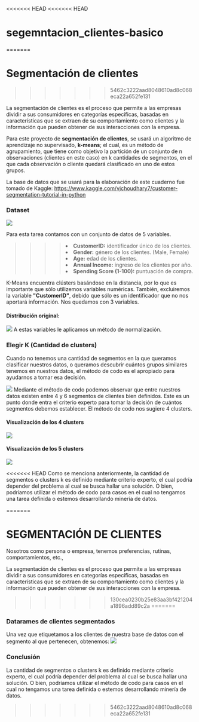 <<<<<<< HEAD
<<<<<<< HEAD
# segemntacion_clientes-basico

=======
# Segmentación de clientes
>>>>>>> 5462c3222aad8048610ad8c068eca22a652fe131

La segmentación de clientes es el proceso que permite a las empresas dividir a sus consumidores en categorías específicas, basadas en características que se extraen de su comportamiento como clientes y la información que pueden obtener de sus interacciones con la empresa.

Para este proyecto de <b>segmentación de clientes</b>, se usará un algoritmo de aprendizaje no supervisado, <b>k-means</b>; el cual, es un método de agrupamiento, que tiene como objetivo la partición de un conjunto de n observaciones (clientes en este caso) en k cantidades de segmentos, en el que cada observación o cliente quedará clasificado en uno de estos grupos. 

La base de datos que se usará para la elaboración de este cuaderno fue tomado de Kaggle: 
https://www.kaggle.com/vjchoudhary7/customer-segmentation-tutorial-in-python

### Dataset
<img src="https://github.com/PabloJRW/segmentacion_de_clientes/blob/main/img/data.png"/>

Para esta tarea contamos con un conjunto de datos de 5 variables.
>>>><li> <b>CustomerID:</b> identificador único de los clientes.
>>>><li> <b>Gender:</b> género de los clientes. (Male, Female)
>>>><li> <b>Age:</b> edad de los clientes.
>>>><li> <b>Annual Income:</b> ingreso de los clientes por año.
>>>><li> <b>Spending Score (1-100):</b> puntuación de compra. 
    
K-Means encuentra clústers basándose en la distancia, por lo que es importante que sólo utilizemos variables numéricas. También, excluiremos la variable <b>"CustomerID"</b>, debido que sólo es un identificador que no nos aportará información. Nos quedamos con 3 variables.
#### Distribución original:
<img src="https://github.com/PabloJRW/segmentacion_de_clientes/blob/main/img/distributions.png"/>
A estas variables le aplicamos un método de normalización. 
    
### Elegir K (Cantidad de clusters)
Cuando no tenemos una cantidad de segmentos en la que queramos clasificar nuestros datos, o queramos descubrir cuántos grupos similares tenemos en nuestros datos, el método de codo es el apropiado para ayudarnos a tomar esa decisión.
    
<img src="https://github.com/PabloJRW/segmentacion_de_clientes/blob/main/img/elbow_viz.png"/>
Mediante el método de codo podemos observar que entre nuestros datos existen entre 4 y 6 segmentos de clientes bien definidos. Este es un punto donde entra el criterio experto para tomar la decisión de cuántos segmentos debemos establecer. El método de codo nos sugiere 4 clusters.
    
#### Visualización de los 4 clusters
<img src="https://github.com/PabloJRW/segmentacion_de_clientes/blob/main/img/cluster_4k.png"/>

#### Visualización de los 5 clusters
<img src="https://github.com/PabloJRW/segmentacion_de_clientes/blob/main/img/cluster_5k.png"/>    
    
<<<<<<< HEAD
Como se menciona anteriormente, la cantidad de segmentos o clusters k es definido mediante criterio experto, el cual podría depender del problema al cual se busca hallar una solución. O bien, podríamos utilizar el método de codo para casos en el cual no tengamos una tarea definida o estemos desarrollando minería de datos.
 
=======
# SEGMENTACIÓN DE CLIENTES

Nosotros como persona o empresa, tenemos preferencias, rutinas, comportamientos, etc.,  

La segmentación de clientes es el proceso que permite a las empresas dividir a sus consumidores en categorías específicas, basadas en características que se extraen de su comportamiento como clientes y la información que pueden obtener de sus interacciones con la empresa.
>>>>>>> 130cea0230b25e83aa3bf421204a1896add89c2a
=======
### Datarames de clientes segmentados
Una vez que etiquetamos a los clientes de nuestra base de datos con el segmento al que pertenecen, obtenemos:
<img src="https://github.com/PabloJRW/segmentacion_de_clientes/blob/main/img/clientes_segmentados.png"/>

### Conclusión
La cantidad de segmentos o clusters k es definido mediante criterio experto, el cual podría depender del problema al cual se busca hallar una solución. O bien, podríamos utilizar el método de codo para casos en el cual no tengamos una tarea definida o estemos desarrollando minería de datos.
 
>>>>>>> 5462c3222aad8048610ad8c068eca22a652fe131
